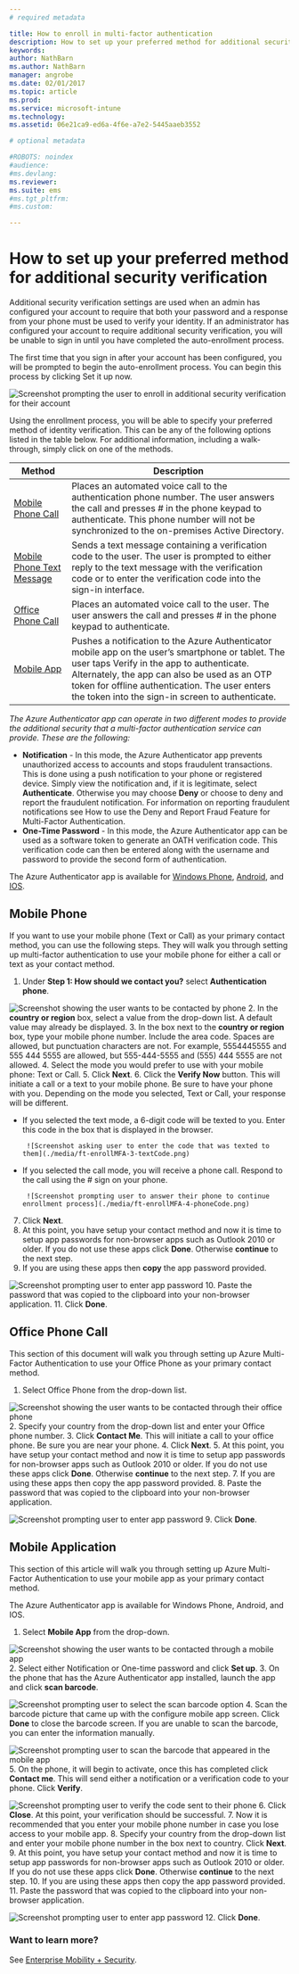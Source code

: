 ```yaml
---
# required metadata

title: How to enroll in multi-factor authentication
description: How to set up your preferred method for additional security verification
keywords:
author: NathBarn
ms.author: NathBarn
manager: angrobe
ms.date: 02/01/2017
ms.topic: article
ms.prod:
ms.service: microsoft-intune
ms.technology:
ms.assetid: 06e21ca9-ed6a-4f6e-a7e2-5445aaeb3552

# optional metadata

#ROBOTS: noindex
#audience:
#ms.devlang:
ms.reviewer:
ms.suite: ems
#ms.tgt_pltfrm:
#ms.custom:

---
```


# How to set up your preferred method for additional security verification



Additional security verification settings are used when an admin has configured your account to require that both your password and a response from your phone must be used to verify your identity. If an administrator has configured your account to require additional security verification, you will be unable to sign in until you have completed the auto-enrollment process.

The first time that you sign in after your account has been configured, you will be prompted to begin the auto-enrollment process. You can begin this process by clicking Set it up now.

![Screenshot prompting the user to enroll in additional security verification for their account](./media/ft-enrollMFA-1-beginProcess.png)

Using the enrollment process, you will be able to specify your preferred method of identity verification. This can be any of the following options listed in the table below. For additional information, including a walk-through, simply click on one of the methods.


|Method|Description|
|------------|----------------------------------|
|[Mobile Phone Call](#mobile-phone)|Places an automated voice call to the authentication phone number. The user answers the call and presses # in the phone keypad to authenticate. This phone number will not be synchronized to the on-premises Active Directory.|
|[Mobile Phone Text Message](#mobile-phone-(text-or-call))|Sends a text message containing a verification code to the user. The user is prompted to either reply to the text message with the verification code or to enter the verification code into the sign-in interface.|
|[Office Phone Call](#office-phone-call)|Places an automated voice call to the user. The user answers the call and presses # in the phone keypad to authenticate.|
|[Mobile App](#mobile-application)|Pushes a notification to the Azure Authenticator mobile app on the user’s smartphone or tablet. The user taps Verify in the app to authenticate. Alternately, the app can also be used as an OTP token for offline authentication. The user enters the token into the sign-in screen to authenticate.|

_The Azure Authenticator app can operate in two different modes to provide the additional security that a multi-factor authentication service can provide. These are the following:_

- **Notification** - In this mode, the Azure Authenticator app prevents unauthorized access to accounts and stops fraudulent transactions. This is done using a push notification to your phone or registered device. Simply view the notification and, if it is legitimate, select **Authenticate**. Otherwise you may choose **Deny** or choose to deny and report the fraudulent notification. For information on reporting fraudulent notifications see How to use the Deny and Report Fraud Feature for Multi-Factor Authentication.
- **One-Time Password** - In this mode, the Azure Authenticator app can be used as a software token to generate an OATH verification code. This verification code can then be entered along with the username and password to provide the second form of authentication.

The Azure Authenticator app is available for [Windows Phone](http://www.windowsphone.com/en-us/store/app/azure-authenticator/03a5b2bf-6066-418f-b569-e8aecbc06e50), [Android](https://play.google.com/store/apps/details?id=com.azure.authenticator),
and [IOS](https://itunes.apple.com/us/app/azure-authenticator/id983156458).

## Mobile Phone
If you want to use your mobile phone (Text or Call) as your primary contact method, you can use the following steps. They will walk you through setting up multi-factor authentication to use your mobile phone for either a call or text as your contact method.

1. Under **Step 1: How should we contact you?** select **Authentication phone**.

  ![Screenshot showing the user wants to be contacted by phone](./media/ft-enrollMFA-2-securityVerification.png)
2.	In the **country or region** box, select a value from the drop-down list. A default value may already be displayed.
3.	In the box next to the **country or region** box, type your mobile phone number. Include the area code.
Spaces are allowed, but punctuation characters are not. For example, 5554445555 and 555 444 5555 are allowed, but 555-444-5555 and (555) 444 5555 are not allowed.
4.	Select the mode you would prefer to use with your mobile phone: Text or Call.
5.	Click **Next**.
6.	Click the **Verify Now** button. This will initiate a call or a text to your mobile phone. Be sure to have your phone with you. Depending on the mode you selected, Text or Call, your response will be different.
 - If you selected the text mode, a 6-digit code will be texted to you. Enter this code in the box that is displayed in the browser.

        ![Screenshot asking user to enter the code that was texted to them](./media/ft-enrollMFA-3-textCode.png)
 - If you selected the call mode, you will receive a phone call. Respond to the call using the # sign on your phone.

        ![Screenshot prompting user to answer their phone to continue enrollment process](./media/ft-enrollMFA-4-phoneCode.png)
7. Click **Next**.
8.	At this point, you have setup your contact method and now it is time to setup app passwords for non-browser apps such as Outlook 2010 or older. If you do not use these apps click **Done**. Otherwise **continue** to the next step.
9. If you are using these apps then **copy** the app password provided.

  ![Screenshot prompting user to enter app password](./media/ft-enrollMFA-5-copyPW.png)
10.	Paste the password that was copied to the clipboard into your non-browser application.
11.	Click **Done**.

## Office Phone Call
This section of this document will walk you through setting up Azure Multi-Factor Authentication to use your Office Phone as your primary contact method.
1. Select Office Phone from the drop-down list.

  ![Screenshot showing the user wants to be contacted through their office phone](./media/ft-enrollMFA-6-officePhone.png)
2.	Specify your country from the drop-down list and enter your Office phone number.
3.	Click **Contact Me**. This will initiate a call to your office phone. Be sure you are near your phone.
4.	Click **Next**.
5.	At this point, you have setup your contact method and now it is time to setup app passwords for non-browser apps such as Outlook 2010 or older. If you do not use these apps click **Done**. Otherwise **continue** to the next step.
7.	If you are using these apps then copy the app password provided.
8.	Paste the password that was copied to the clipboard into your non-browser application.

  ![Screenshot prompting user to enter app password](./media/ft-enrollMFA-7-pastePW.png)
9.	Click **Done**.

## Mobile Application
This section of this article will walk you through setting up Azure Multi-Factor Authentication to use your mobile app as your primary contact method.

The Azure Authenticator app is available for Windows Phone, Android, and IOS.

1. Select **Mobile App** from the drop-down.

  ![Screenshot showing the user wants to be contacted through a mobile app](./media/ft-enrollMFA-8-mobileApp.png)
2.	Select either Notification or One-time password and click **Set up**.
3.	On the phone that has the Azure Authenticator app installed, launch the app and click **scan barcode**.

  ![Screenshot prompting user to select the scan barcode option](./media/ft-enrollMFA-9-scanBarcode.png)
4.	Scan the barcode picture that came up with the configure mobile app screen. Click **Done** to close the barcode screen. If you are unable to scan the barcode, you can enter the information manually.

  ![Screenshot prompting user to scan the barcode that appeared in the mobile app](./media/ft-enrollMFA-9-scanBarcode2.png)
5.	On the phone, it will begin to activate, once this has completed click **Contact me**. This will send either a notification or a verification code to your phone. Click **Verify**.

  ![Screenshot prompting user to verify the code sent to their phone](./media/ft-enrollMFA-10-verifyActivation.png)
6.	Click **Close**. At this point, your verification should be successful.
7.	Now it is recommended that you enter your mobile phone number in case you lose access to your mobile app.
8.	Specify your country from the drop-down list and enter your mobile phone number in the box next to country. Click **Next**.
9.	At this point, you have setup your contact method and now it is time to setup app passwords for non-browser apps such as Outlook 2010 or older. If you do not use these apps click **Done**. Otherwise **continue** to the next step.
10.	If you are using these apps then copy the app password provided.
11.	Paste the password that was copied to the clipboard into your non-browser application.

  ![Screenshot prompting user to enter app password](./media/ft-enrollMFA-11-securityVerification.png)
12.	Click **Done**.

### Want to learn more?
See [Enterprise Mobility + Security](https://www.microsoft.com/en-us/server-cloud/enterprise-mobility/overview.aspx).
